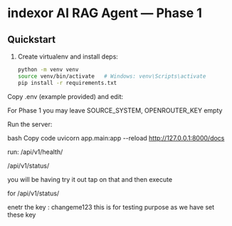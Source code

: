 # indexor AI RAG Agent — Phase 1

## Quickstart

1. Create virtualenv and install deps:
   ```bash
   python -m venv venv
   source venv/bin/activate   # Windows: venv\Scripts\activate
   pip install -r requirements.txt
Copy .env (example provided) and edit:



For Phase 1 you may leave SOURCE_SYSTEM, OPENROUTER_KEY empty

Run the server:

bash
Copy code
uvicorn app.main:app --reload
http://127.0.0.1:8000/docs 

 run:
/api/v1/health/

/api/v1/status/

you will be having try it out tap on that and then 
execute 

for 
/api/v1/status/

enetr the key : changeme123
this is for testing purpose as we have set these key 
